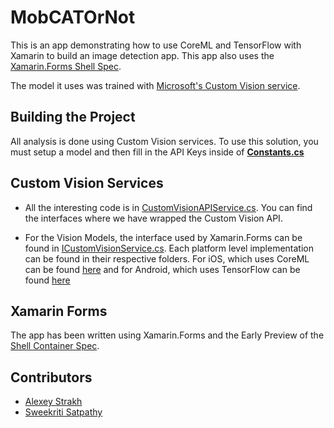 # MobCATOrNot

This is an app demonstrating how to use CoreML and TensorFlow with Xamarin to build an image detection app. This app also uses the [Xamarin.Forms Shell Spec](https://github.com/davidortinau/Gastropods). 

The model it uses was trained with [Microsoft's Custom Vision service](https://www.customvision.ai).


## Building the Project
All analysis is done using Custom Vision services. To use this solution, you must setup a model and then fill in the API Keys inside of [**Constants.cs**](MobCATOrNot/Constants.cs)

## Custom Vision Services
- All the interesting code is in [CustomVisionAPIService.cs](MobCATOrNot/Services/CustomVisionAPIService.cs). You can find the interfaces where we have wrapped the Custom Vision API. 

- For the Vision Models, the interface used by Xamarin.Forms can be found in [ICustomVisionService.cs](MobCATOrNot/Services/ICustomVisionService.cs). Each platform level implementation can be found in their respective folders. For iOS, which uses CoreML can be found [here](MobCATOrNot.iOS/Services/CustomVisionService.cs) and for Android, which uses TensorFlow can be found [here](MobCATOrNot.Android/Services/CustomVisionService.cs)

## Xamarin Forms
The app has been written using Xamarin.Forms and the Early Preview of the [Shell Container Spec](https://github.com/davidortinau/Gastropods). 

## Contributors

* [Alexey Strakh](https://github.com/alexeystrakh)
* [Sweekriti Satpathy](https://github.com/Sweekriti91)
